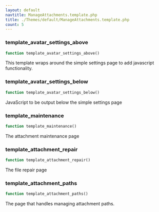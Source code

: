 ```yaml
---
layout: default
navtitle: ManageAttachments.template.php
title: ./Themes/default/ManageAttachments.template.php
count: 5
---
```


### template_avatar_settings_above

```php
function template_avatar_settings_above()
```
This template wraps around the simple settings page to add javascript functionality.



### template_avatar_settings_below

```php
function template_avatar_settings_below()
```
JavaScript to be output below the simple settings page



### template_maintenance

```php
function template_maintenance()
```
The attachment maintenance page



### template_attachment_repair

```php
function template_attachment_repair()
```
The file repair page



### template_attachment_paths

```php
function template_attachment_paths()
```
The page that handles managing attachment paths.



